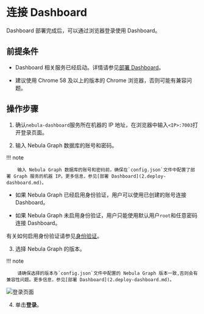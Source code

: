 # 连接 Dashboard

Dashboard 部署完成后，可以通过浏览器登录使用 Dashboard。

## 前提条件

- Dashboard 相关服务已经启动。详情请参见[部署 Dashboard](2.deploy-dashboard.md)。

- 建议使用 Chrome 58 及以上的版本的 Chrome 浏览器，否则可能有兼容问题。

## 操作步骤

1. 确认`nebula-dashboard`服务所在机器的 IP 地址，在浏览器中输入`<IP>:7003`打开登录页面。

2. 输入 Nebula Graph 数据库的账号和密码。

  !!! note

        输入 Nebula Graph 数据库的账号和密码前，确保在`config.json`文件中配置了部署 Graph 服务的机器 IP。更多信息，参见[部署 Dashboard](2.deploy-dashboard.md)。

  - 如果 Nebula Graph 已经启用身份验证，用户可以使用已创建的账号连接 Dashboard。

  - 如果 Nebula Graph 未启用身份验证，用户只能使用默认用户`root`和任意密码连接 Dashboard。

  有关如何启用身份验证请参见[身份验证](../7.data-security/1.authentication/1.authentication.md)。

3. 选择 Nebula Graph 的版本。

  !!! note

        请确保选择的版本与`config.json`文件中配置的 Nebula Graph 版本一致,否则会有兼容性问题。更多信息，参见[部署 Dashboard](2.deploy-dashboard.md)。

  ![登录页面](https://docs-cdn.nebula-graph.com.cn/figures/dashboard_login_page_2022-07-18_17-31-19_cn.png)

4. 单击**登录**。
